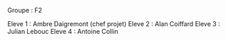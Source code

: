 Groupe : F2

Eleve 1 : Ambre Daigremont (chef projet)
Eleve 2 : Alan Coiffard
Eleve 3 : Julian Lebouc 
Eleve 4 : Antoine Collin